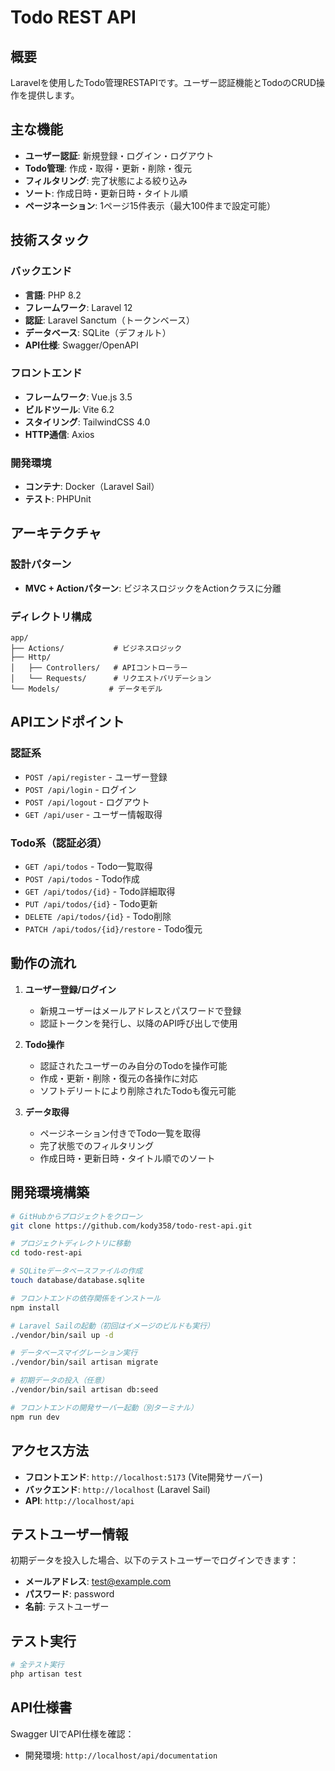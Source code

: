 # Todo REST API

## 概要

Laravelを使用したTodo管理RESTAPIです。ユーザー認証機能とTodoのCRUD操作を提供します。

## 主な機能

- **ユーザー認証**: 新規登録・ログイン・ログアウト
- **Todo管理**: 作成・取得・更新・削除・復元
- **フィルタリング**: 完了状態による絞り込み
- **ソート**: 作成日時・更新日時・タイトル順
- **ページネーション**: 1ページ15件表示（最大100件まで設定可能）

## 技術スタック

### バックエンド
- **言語**: PHP 8.2
- **フレームワーク**: Laravel 12
- **認証**: Laravel Sanctum（トークンベース）
- **データベース**: SQLite（デフォルト）
- **API仕様**: Swagger/OpenAPI

### フロントエンド
- **フレームワーク**: Vue.js 3.5
- **ビルドツール**: Vite 6.2
- **スタイリング**: TailwindCSS 4.0
- **HTTP通信**: Axios

### 開発環境
- **コンテナ**: Docker（Laravel Sail）
- **テスト**: PHPUnit

## アーキテクチャ

### 設計パターン
- **MVC + Actionパターン**: ビジネスロジックをActionクラスに分離

### ディレクトリ構成
```
app/
├── Actions/           # ビジネスロジック
├── Http/
│   ├── Controllers/   # APIコントローラー
│   └── Requests/      # リクエストバリデーション
└── Models/           # データモデル
```

## APIエンドポイント

### 認証系
- `POST /api/register` - ユーザー登録
- `POST /api/login` - ログイン
- `POST /api/logout` - ログアウト
- `GET /api/user` - ユーザー情報取得

### Todo系（認証必須）
- `GET /api/todos` - Todo一覧取得
- `POST /api/todos` - Todo作成
- `GET /api/todos/{id}` - Todo詳細取得
- `PUT /api/todos/{id}` - Todo更新
- `DELETE /api/todos/{id}` - Todo削除
- `PATCH /api/todos/{id}/restore` - Todo復元

## 動作の流れ

1. **ユーザー登録/ログイン**
   - 新規ユーザーはメールアドレスとパスワードで登録
   - 認証トークンを発行し、以降のAPI呼び出しで使用

2. **Todo操作**
   - 認証されたユーザーのみ自分のTodoを操作可能
   - 作成・更新・削除・復元の各操作に対応
   - ソフトデリートにより削除されたTodoも復元可能

3. **データ取得**
   - ページネーション付きでTodo一覧を取得
   - 完了状態でのフィルタリング
   - 作成日時・更新日時・タイトル順でのソート

## 開発環境構築

```bash
# GitHubからプロジェクトをクローン
git clone https://github.com/kody358/todo-rest-api.git

# プロジェクトディレクトリに移動
cd todo-rest-api

# SQLiteデータベースファイルの作成
touch database/database.sqlite

# フロントエンドの依存関係をインストール
npm install

# Laravel Sailの起動（初回はイメージのビルドも実行）
./vendor/bin/sail up -d

# データベースマイグレーション実行
./vendor/bin/sail artisan migrate

# 初期データの投入（任意）
./vendor/bin/sail artisan db:seed

# フロントエンドの開発サーバー起動（別ターミナル）
npm run dev
```

## アクセス方法

- **フロントエンド**: `http://localhost:5173` (Vite開発サーバー)
- **バックエンド**: `http://localhost` (Laravel Sail)
- **API**: `http://localhost/api`

## テストユーザー情報

初期データを投入した場合、以下のテストユーザーでログインできます：

- **メールアドレス**: test@example.com
- **パスワード**: password
- **名前**: テストユーザー

## テスト実行

```bash
# 全テスト実行
php artisan test
```

## API仕様書

Swagger UIでAPI仕様を確認：
- 開発環境: `http://localhost/api/documentation`
